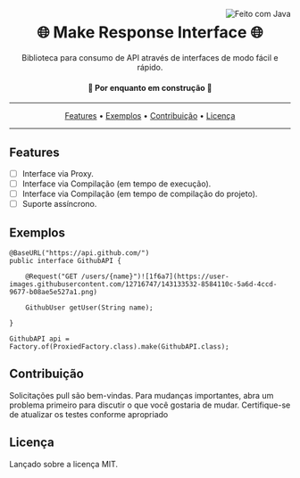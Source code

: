 <a href="https://www.java.com/"><img align="right" alt="Feito com Java" src="https://img.shields.io/badge/Feito%20com%20Java-orange?style=for-the-badge&logo=Java" /></a>

<h1 align="center">🌐 Make Response Interface 🌐</a></h1>
<p align="center">Biblioteca para consumo de API através de interfaces de modo fácil e rápido.</p>
<h4 align="center">🚧  Por enquanto em construção  🚧</h4>

----
<p align="center">
 <a href="#features">Features</a> • 
 <a href="#exemplos">Exemplos</a> • 
 <a href="#contribuição">Contribuição</a> • 
 <a href="#licença">Licença</a>
</p>
   
---

## Features

- [ ] Interface via Proxy.
- [ ] Interface via Compilação (em tempo de execução).
- [ ] Interface via Compilação (em tempo de compilação do projeto).
- [ ] Suporte assíncrono.

## Exemplos
```
@BaseURL("https://api.github.com/")
public interface GithubAPI {

    @Request("GET /users/{name}")![1f6a7](https://user-images.githubusercontent.com/12716747/143133532-8584110c-5a6d-4ccd-9677-b08ae5e527a1.png)

    GithubUser getUser(String name);

}

GithubAPI api = Factory.of(ProxiedFactory.class).make(GithubAPI.class);
```
   
## Contribuição
Solicitações pull são bem-vindas. Para mudanças importantes, abra um problema primeiro para discutir o que você gostaria de mudar. Certifique-se de atualizar os testes conforme apropriado

## Licença
Lançado sobre a licença MIT.